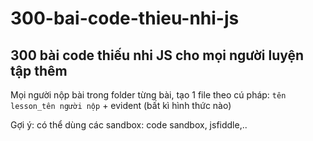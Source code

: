 # 300-bai-code-thieu-nhi-js
## 300 bài code thiếu nhi JS cho mọi người luyện tập thêm

Mọi người nộp bài trong folder từng bài, tạo 1 file theo cú pháp: `tên lesson_tên người nộp` + evident (bất kì hình thức nào)

Gợi ý: có thể dùng các sandbox: code sandbox, jsfiddle,..
